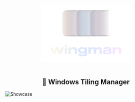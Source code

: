 <div align="center">
    <br>
    <img src="./assets/full_logo.png" width="280" alt="Wingman" />
    <br>
    <br>
    <h2>🪽 Windows Tiling Manager</h2>
</div>


![Showcase](https://raw.githubusercontent.com/7hebel/wingman/refs/heads/main/assets/showcase-vid/tiling_usage.webp)